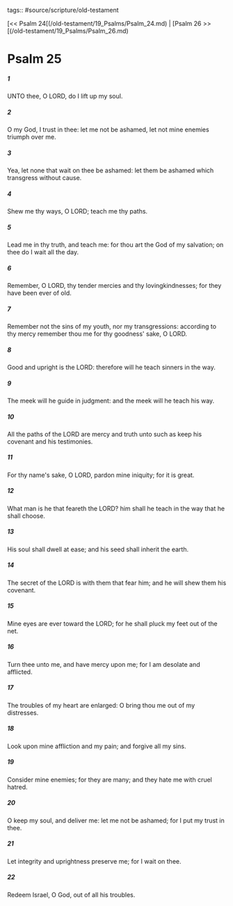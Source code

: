tags:: #source/scripture/old-testament

[<< Psalm 24[(/old-testament/19_Psalms/Psalm_24.md) | [Psalm 26 >>[(/old-testament/19_Psalms/Psalm_26.md)

# Psalm 25

##### 1

UNTO thee, O LORD, do I lift up my soul.

##### 2

O my God, I trust in thee: let me not be ashamed, let not mine enemies triumph over me.

##### 3

Yea, let none that wait on thee be ashamed: let them be ashamed which transgress without cause.

##### 4

Shew me thy ways, O LORD; teach me thy paths.

##### 5

Lead me in thy truth, and teach me: for thou art the God of my salvation; on thee do I wait all the day.

##### 6

Remember, O LORD, thy tender mercies and thy lovingkindnesses; for they have been ever of old.

##### 7

Remember not the sins of my youth, nor my transgressions: according to thy mercy remember thou me for thy goodness' sake, O LORD.

##### 8

Good and upright is the LORD: therefore will he teach sinners in the way.

##### 9

The meek will he guide in judgment: and the meek will he teach his way.

##### 10

All the paths of the LORD are mercy and truth unto such as keep his covenant and his testimonies.

##### 11

For thy name's sake, O LORD, pardon mine iniquity; for it is great.

##### 12

What man is he that feareth the LORD? him shall he teach in the way that he shall choose.

##### 13

His soul shall dwell at ease; and his seed shall inherit the earth.

##### 14

The secret of the LORD is with them that fear him; and he will shew them his covenant.

##### 15

Mine eyes are ever toward the LORD; for he shall pluck my feet out of the net.

##### 16

Turn thee unto me, and have mercy upon me; for I am desolate and afflicted.

##### 17

The troubles of my heart are enlarged: O bring thou me out of my distresses.

##### 18

Look upon mine affliction and my pain; and forgive all my sins.

##### 19

Consider mine enemies; for they are many; and they hate me with cruel hatred.

##### 20

O keep my soul, and deliver me: let me not be ashamed; for I put my trust in thee.

##### 21

Let integrity and uprightness preserve me; for I wait on thee.

##### 22

Redeem Israel, O God, out of all his troubles.
